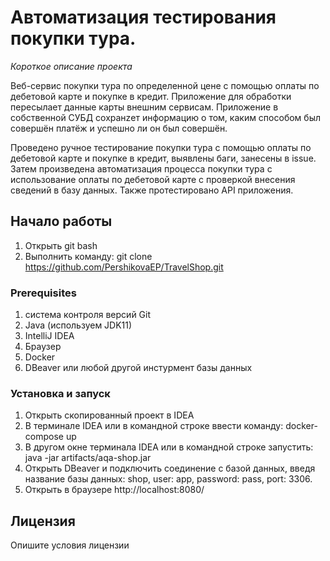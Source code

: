 # Автоматизация тестирования покупки тура. 

*Короткое описание проекта*

Веб-сервис покупки тура по определенной цене с помощью оплаты по дебетовой карте и покупке в кредит. Приложение для обработки 
пересылает данные карты внешним сервисам. Приложение в собственной СУБД сохранzет информацию о том, каким способом был совершён платёж
 и успешно ли он был совершён.

Проведено ручное тестирование покупки тура с помощью оплаты по дебетовой карте и покупке в кредит, выявлены баги, занесены в issue. 
Затем произведена автоматизация процесса покупки тура с использование оплаты по дебетовой карте с проверкой внесения сведений в базу данных. 
Также протестировано API приложения.

## Начало работы

1. Открыть git bash 
1. Выполнить команду: git clone https://github.com/PershikovaEP/TravelShop.git

### Prerequisites

1. система контроля версий Git
1. Java (используем JDK11)
1. IntelliJ IDEA
1. Браузер 
1. Docker
1. DBeaver или любой другой инстурмент базы данных

### Установка и запуск

1. Открыть скопированный проект в IDEA
1. В терминале IDEA или в командной строке ввести команду: docker-compose up
1. В другом окне терминала IDEA или в командной строке запустить: java -jar artifacts/aqa-shop.jar
1. Открыть DBeaver и подключить соединение с базой данных, введя название базы данных: shop, user: app, password: pass, port: 3306.
1. Открыть в браузере http://localhost:8080/

## Лицензия

Опишите условия лицензии
